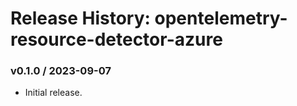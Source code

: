 # Release History: opentelemetry-resource-detector-azure

### v0.1.0 / 2023-09-07

* Initial release.
